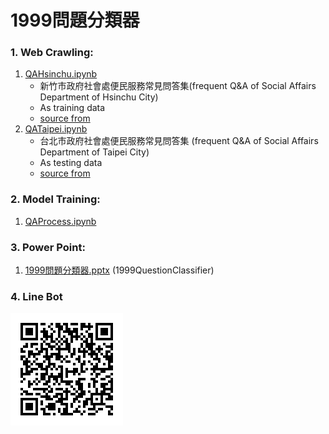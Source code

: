 # 1999問題分類器

### 1. Web Crawling: 
1. [QAHsinchu.ipynb](https://github.com/GoatWang/HsinchuHackthon_QA1999_ClassifierTraining/blob/master/QAHsinchu.ipynb)
    * 新竹市政府社會處便民服務常見問答集(frequent Q&A of Social Affairs Department of Hsinchu City)
    * As training data
    * [source from](http://society.hccg.gov.tw/society/ch/home.jsp?id=202&parentpath=&mcustomize=qanda_view.jsp&toolsflag=Y&dataserno=201404090005&t=QandA&mserno=201601300131)
2. [QATaipei.ipynb](https://github.com/GoatWang/HsinchuHackthon_QA1999_ClassifierTraining/blob/master/QATaipei.ipynb)
    * 台北市政府社會處便民服務常見問答集 (frequent Q&A of Social Affairs Department of Taipei City)
    * As testing data
    * [source from](http://www.dosw.gov.taipei/lp.asp?ctNode=22120&CtUnit=10403&BaseDSD=69&mp=107001)
    
### 2. Model Training:
1. [QAProcess.ipynb](https://github.com/GoatWang/HsinchuHackthon_QA1999_ClassifierTraining/blob/master/QAProcess.ipynb)

### 3. Power Point:
1. [1999問題分類器.pptx](https://github.com/GoatWang/HsinchuHackthon_QA1999_ClassifierTraining/blob/master/1999%E5%95%8F%E9%A1%8C%E5%88%86%E9%A1%9E%E5%99%A8.pptx)
(1999QuestionClassifier)
### 4. Line Bot
![QRcode](/qrcode.png)
